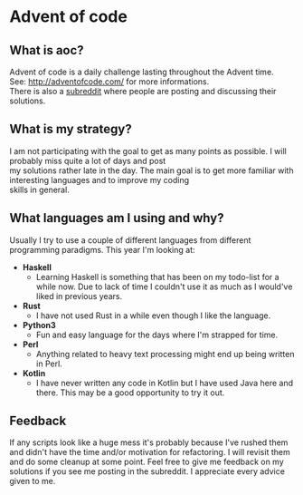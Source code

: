 # Advent of code
## What is aoc?
Advent of code is a daily challenge lasting throughout the Advent time.  
See: <http://adventofcode.com/> for more informations.  
There is also a [subreddit](https://www.reddit.com/r/adventofcode/) where people are posting and discussing their solutions.

## What is my strategy?
I am not participating with the goal to get as many points as possible. I will probably miss quite a lot of days and post  
my solutions rather late in the day. The main goal is to get more familiar with interesting languages and to improve my coding  
skills in general.

## What languages am I using and why?
Usually I try to use a couple of different languages from different programming paradigms. This year I'm looking at: 

- **Haskell**  
  - Learning Haskell is something that has been on my todo-list for a while now. Due to lack of time I couldn't use it as much as I would've liked in previous years.
- **Rust**
  - I have not used Rust in a while even though I like the language.
- **Python3**    
  - Fun and easy language for the days where I'm strapped for time.
- **Perl**    
  - Anything related to heavy text processing might end up being written in Perl.
- **Kotlin**
  - I have never written any code in Kotlin but I have used Java here and there. This may be a good opportunity to try it out.

## Feedback
If any scripts look like a huge mess it's probably because I've rushed them and didn't have the time and/or motivation for refactoring.
I will revisit them and do some cleanup at some point. Feel free to give me feedback on my solutions if you see me posting in the subreddit. I appreciate every advice given to me.



